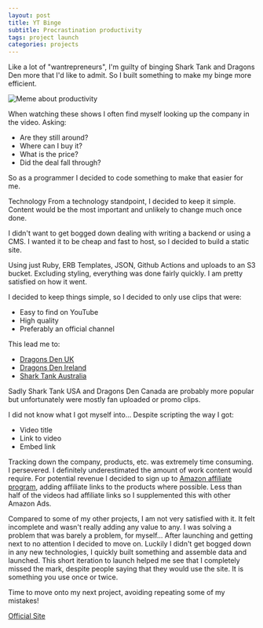 ```yaml
---
layout: post
title: YT Binge
subtitle: Procrastination productivity
tags: project launch
categories: projects
---
```


Like a lot of "wantrepreneurs", I'm guilty of binging Shark Tank and Dragons Den more that I'd like to admit. So I built something to make my binge more efficient.

<p class="center">
    <img src="{{site.baseurl}}/img/2020-07-22-yt-binge/meme.jpg" alt="Meme about productivity" />
</p>

When watching these shows I often find myself looking up the company in the video. Asking:
- Are they still around?
- Where can I buy it?
- What is the price?
- Did the deal fall through?

So as a programmer I decided to code something to make that easier for me.

Technology
From a technology standpoint, I decided to keep it simple. Content would be the most important and unlikely to change much once done.

I didn't want to get bogged down dealing with writing a backend or using a CMS. I wanted it to be cheap and fast to host, so I decided to build a static site.

Using just Ruby, ERB Templates, JSON, Github Actions and uploads to an S3 bucket. Excluding styling, everything was done fairly quickly. I am pretty satisfied on how it went.

I decided to keep things simple, so I decided to only use clips that were:
- Easy to find on YouTube
- High quality
- Preferably an official channel

This lead me to:
- [Dragons Den UK](https://www.youtube.com/channel/UCDAzmE9V4Xw5CdLkn3pvO3A)
- [Dragons Den Ireland](https://www.youtube.com/channel/UCPRslaXBPZIamafLGCdSigg)
- [Shark Tank Australia](https://www.youtube.com/channel/UCmdI-Y9DGqIUzVXGZ-o1pOQ)

Sadly Shark Tank USA and Dragons Den Canada are probably more popular but unfortunately were mostly fan uploaded or promo clips.

I did not know what I got myself into... Despite scripting the way I got:
- Video title
- Link to video
- Embed link

Tracking down the company, products, etc. was extremely time consuming. I persevered. I definitely underestimated the amount of work content would require. For potential revenue I decided to sign up  to [Amazon affiliate program](https://affiliate-program.amazon.com/), adding affiliate links to the products where possible. Less than half of the videos had affiliate links so I supplemented this with other Amazon Ads.

Compared to some of my other projects, I am not very satisfied with it.  It felt incomplete and wasn't really adding any value to any. I was solving a problem that was barely a problem, for myself... After launching and getting next to no attention I decided to move on. Luckily I didn't get bogged down in any new technologies, I quickly built something and assemble data and launched. This short iteration to launch helped me see that I completely missed the mark, despite people saying that they would use the site. It is something you use once or twice.

Time to move onto my next project, avoiding repeating some of my mistakes!


[Official Site](https://ytbinge.watch/)